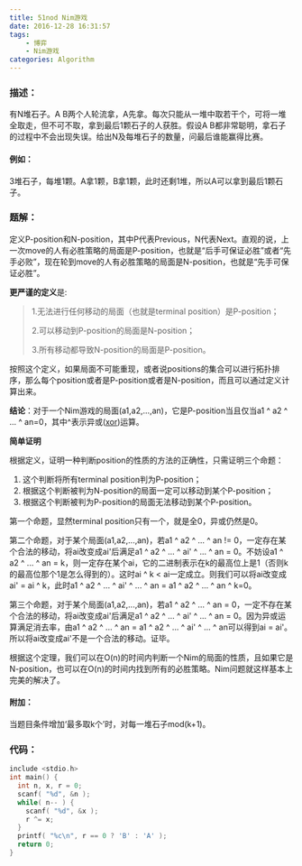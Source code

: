 ```yaml
---
title: 51nod Nim游戏
date: 2016-12-28 16:31:57
tags: 
    - 博弈
    - Nim游戏
categories: Algorithm
---
```


### 描述：

有N堆石子。A B两个人轮流拿，A先拿。每次只能从一堆中取若干个，可将一堆全取走，但不可不取，拿到最后1颗石子的人获胜。假设A B都非常聪明，拿石子的过程中不会出现失误。给出N及每堆石子的数量，问最后谁能赢得比赛。

#### 例如：

3堆石子，每堆1颗。A拿1颗，B拿1颗，此时还剩1堆，所以A可以拿到最后1颗石子。

### 题解：

定义P-position和N-position，其中P代表Previous，N代表Next。直观的说，上一次move的人有必胜策略的局面是P-position，也就是“后手可保证必胜”或者“先手必败”，现在轮到move的人有必胜策略的局面是N-position，也就是“先手可保证必胜”。

**更严谨的定义**是:

> 1.无法进行任何移动的局面（也就是terminal position）是P-position；
>
> 2.可以移动到P-position的局面是N-position；
>
> 3.所有移动都导致N-position的局面是P-position。

按照这个定义，如果局面不可能重现，或者说positions的集合可以进行拓扑排序，那么每个position或者是P-position或者是N-position，而且可以通过定义计算出来。

**结论**：对于一个Nim游戏的局面(a1,a2,...,an)，它是P-position当且仅当a1 ^ a2 ^ ... ^ an=0，其中^表示异或([xor](http://baike.sogou.com/lemma/ShowInnerLink.htm?lemmaId=64448407))运算。

**简单证明**

根据定义，证明一种判断position的性质的方法的正确性，只需证明三个命题：

1. 这个判断将所有terminal position判为P-position；
2. 根据这个判断被判为N-position的局面一定可以移动到某个P-position；
3. 根据这个判断被判为P-position的局面无法移动到某个P-position。

第一个命题，显然terminal position只有一个，就是全0，异或仍然是0。

第二个命题，对于某个局面(a1,a2,...,an)，若a1 ^ a2 ^ ... ^ an != 0，一定存在某个合法的移动，将ai改变成ai'后满足a1 ^ a2 ^ ... ^ ai' ^ ... ^ an = 0。不妨设a1 ^ a2 ^ ... ^ an = k，则一定存在某个ai，它的二进制表示在k的最高位上是1（否则k的最高位那个1是怎么得到的）。这时ai ^ k < ai一定成立。则我们可以将ai改变成ai' = ai ^ k，此时a1 ^ a2 ^ ... ^ ai' ^ ... ^ an = a1 ^ a2 ^ ... ^ an ^ k=0。

第三个命题，对于某个局面(a1,a2,...,an)，若a1 ^ a2 ^ ... ^ an = 0，一定不存在某个合法的移动，将ai改变成ai'后满足a1 ^ a2 ^ ... ^ ai' ^ ... ^ an = 0。因为异或运算满足消去率，由a1 ^ a2 ^ ... ^ an = a1 ^ a2 ^ ... ^ ai' ^ ... ^ an可以得到ai = ai'。所以将ai改变成ai'不是一个合法的移动。证毕。

根据这个定理，我们可以在O(n)的时间内判断一个Nim的局面的性质，且如果它是N-position，也可以在O(n)的时间内找到所有的必胜策略。Nim问题就这样基本上完美的解决了。

#### 附加：

当题目条件增加‘最多取k个’时，对每一堆石子mod(k+1)。

### 代码：

``` c++
include <stdio.h>
int main() {
  int n, x, r = 0;
  scanf( "%d", &n );
  while( n-- ) {
    scanf( "%d", &x );
    r ^= x;
  }
  printf( "%c\n", r == 0 ? 'B' : 'A' );
  return 0;
}
```

